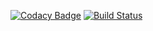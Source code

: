 [![Codacy Badge](https://api.codacy.com/project/badge/Grade/1a5ee8123fea4bfe85a55230c16c187e)](https://www.codacy.com/app/henricke-ss/RPS?utm_source=github.com&amp;utm_medium=referral&amp;utm_content=rikes/ReceitasParaSolteiros&amp;utm_campaign=Badge_Grade)
[![Build Status](https://travis-ci.com/rikes/RPS.svg?token=9n5zQyqXZqfBDiBEtsAV&branch=master)](https://travis-ci.com/rikes/RPS)



